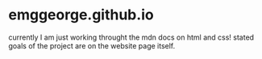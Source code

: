 # emggeorge.github.io
currently I am just working throught the mdn docs on html and css! stated goals of the project are on the website page itself.
